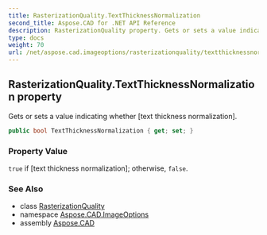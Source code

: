 ```yaml
---
title: RasterizationQuality.TextThicknessNormalization
second_title: Aspose.CAD for .NET API Reference
description: RasterizationQuality property. Gets or sets a value indicating whether text thickness normalization
type: docs
weight: 70
url: /net/aspose.cad.imageoptions/rasterizationquality/textthicknessnormalization/
---
```

## RasterizationQuality.TextThicknessNormalization property

Gets or sets a value indicating whether [text thickness normalization].

```csharp
public bool TextThicknessNormalization { get; set; }
```

### Property Value

`true` if [text thickness normalization]; otherwise, `false`.

### See Also

* class [RasterizationQuality](../)
* namespace [Aspose.CAD.ImageOptions](../../rasterizationquality/)
* assembly [Aspose.CAD](../../../)


